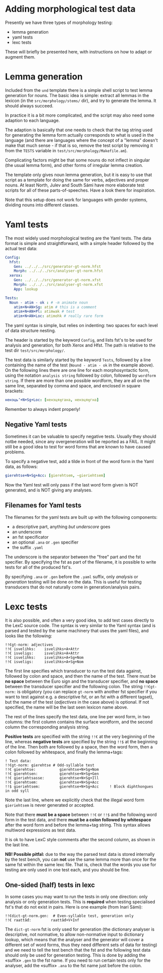 # Adding morphological test data

Presently we have three types of morphology testing:

* lemma generation
* yaml tests
* lexc tests

These will briefly be presented here, with instructions on how to adapt or
augment them.

# Lemma generation

Included from the `und` template there is a simple shell script to test lemma
generation for nouns. The basic idea is simple: extract all lemmas in the
lexicon (in the `src/morphology/stems/` dir), and try to generate the lemma.
It should always succeed.

In practice it is a bit more complicated, and the script may also need some
adaption to each language.

The adaption is basically that one needs to check that the tag string used for
generating the lemma form actually corresponds to what is used in the language
(and there are languages where the concept of a "lemma" doesn't make that much
sense - if that is so, remove the test script by removing it from the `TESTS`
variable in `test/src/morphology/Makefile.am`).

Complicating factors might be that some nouns do not inflect in singular (the
usual lemma form), and other forms of irregular lemma creation.

The template only gives noun lemma generation, but it is easy to use that script
as a template for doing the same for verbs, adjectives and proper nouns. At least
North, Julev and South Sámi have more elaborate test scripts for all of these
parts-of-speeches. Have a look there for inspiration.

Note that this setup does not work for languages with gender systems, dividing
nouns into different classes. 

# Yaml tests

The most widely used morphological testing are the Yaml tests. The data format
is simple and straightforward, with a simple header followed by the actual test
data:

```yml
Config:
  hfst:
    Gen: ../../../src/generator-gt-norm.hfst
    Morph: ../../../src/analyser-gt-norm.hfst
  xerox:
    Gen: ../../../src/generator-gt-norm.xfst
    Morph: ../../../src/analyser-gt-norm.xfst
    App: lookup

Tests:
  Noun - atim - ok : # -m animate noun
    atim+N+AN+Sg: atim # this is a comment
    atim+N+AN+Pl: atimwak # test
    atim+N+AN+Loc: atimohk # really rare form
```

The yaml syntax is simple, but relies on indenting: two spaces for each level of
data structure nesting.

The header is started by the keyword `Config`, and lists fst's to be used for
analysis and generation, for both Xerox and Hfst. The path is relative to the
test dir `test/src/morphology/`.

The test data is similarly started by the keyword `Tests`, followed by a line
containing the name of the test (`Nound - atim - ok` in the example above).
On the following lines there are one line for each morphosyntactic form, using
the notation `analysis string` followed by colon, followed by
`wordform string`. If there are more than one possible wordform, they are all
on the same line, separated by comma and space, and enclosed in square brackets:

```yml
ненэцьʼ+N+Sg+Loc: [ненэцяӈгана, ненэцяӈгна]
```

Remember to always indent properly!

## Negative Yaml tests

Sometimes it can be valuable to specify negative tests. Usually they should
notbe needed, since any overgeneration will be reported as a FAIL. It might
still be a good idea to test for word forms that are known to have caused
problems.

To specify a negative test, add a tilde in front of the word form in the Yaml
data, as follows:

```yml
gierehtse+N+Sg+Acc: [gierehtsem, ~gieriehtsem]
```

Now the Yaml test will only pass if the last word form given is NOT generated,
and is NOT giving any analyses.

## Filenames for Yaml tests

The filenames for the yaml tests are built up with the following components:

* a descriptive part, anything *but underscore* goes
* an underscore
* an fst specificator
* an optional `.ana` or `.gen` specifier
* the suffix `.yaml`

The underscore is the separator between the "free" part and the fst specifier.
By specifying the fst as part of the filename, it is possible to write tests for
all of the produced fst's.

By specifying `.ana` or `.gen` before the `.yaml` suffix, only
*analysis* or *generation* testing will be done on the data. This is useful
for testing transducers that do not naturally come in generation/analysis pairs.

# Lexc tests

It is also possible, and often a very good idea, to add test cases directly to
the LexC source code. The syntax is very similar to the Yaml syntax (and is
parsed and tested by the same machinery that uses the yaml files), and looks
like the following:

```
!!€gt-norm: adjectives
!!€ isvelihks:    isvelihks+A+Attr
!!€ isveligs:     isvelihks+A+Attr
!!€ isvelihks:    isvelihks+A+Sg+Nom
!!€ isveligs:     isvelihks+A+Sg+Nom
```

The first line specifies which transducer to run the test data against, followed
by colon and space, and then the name of the test. There must be **no space**
between the Euro sign and the transducer specifier, and **no space** between the
transducer specifier and the following colon. The string `!!€gt-norm:` is
obligatory (you can replace `gt-norm` with another fst specifier if you want
to test against e.g. a descriptive fst, or an fst with a different tagset), but
the name of the test (*adjectives* in the case above) is optional. If not
specified, the name will be the last seen lexicon name above.

The rest of the lines specify the test data, one line per word form, in two
columns: the first column contains the surface wordform, and the second column
the corresponding analysis string.

**Positive tests** are specified with the string `!!€` at the very beginning
of the line, whereas **negative tests** are specified by the string `!!$` at
the beginning of the line. Then both are followed by a space, then the word
form, then a colon followed by whitespace, and finally the lemma+tags:

```
! Test data:
!!€gt-norm: gierehtse # Odd-syllable test
!!€ gierehtse:           gierehtse+N+Sg+Nom
!!€ gierehtsen:          gierehtse+N+Sg+Gen
!!€ gieriehtsasse:       gierehtse+N+Sg+Ill
!!€ gierehtsem:          gierehtse+N+Sg+Acc
!!$ gieriehtsem:         gierehtse+N+Sg+Acc     ! Block diphthongues in odd syll
```

Note the last line, where we explicitly check that the illegal word form
`gieriehtsem` is never generated or accepted.

Note that there **must be a space** between `!!€` or `!!$` and the following
word form in the test data, and there **must be a colon followed by whitespace**
after the word form and before the lemma+tag string. This syntax allows
multiword expressions as test data.

It is ok to have LexC style comments after the second column, as shown in the
last line.

**NB! Possible pitfal:** due to the way the parsed test data is stored internally
by the test bench, you can **not** use the same lemma more than once for the same
fst within the same lexc file. That is, check that the words you use for testing
are only used in one test each, and you should be fine.

## One-sided (half) tests in lexc

In some cases you may want to run the tests in only one direction: only analysis
or only generation tests. This is **required** when testing specialised fst's
that do not exist in pairs. Here is one example (from Inari Sámi):

```
!!€dict-gt-norm.gen:  # Even-syllable test, generation only
!!€ raattâđ:         raattâđ+V+Inf
```

The `dict-gt-norm` fst is only used for generation (the dictionary analyser
is descriptive, not normative, to allow non-normative input to dictionary lookup,
which means that the analyser and the generator will cover a different set of
word forms, thus they need different sets of data for testing)
and we need to tell the test bench that the fst and the following test data
should only be used for generation testing. This is done by adding the «suffix»
`.gen` to the fst name. If you need to run certain tests only for the analyser,
add the «suffix» `.ana` to the fst name just before the colon.
